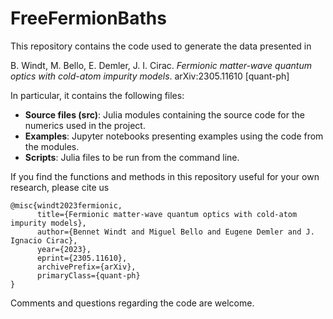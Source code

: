 # FreeFermionBaths

This repository contains the code used to generate the data presented in 

B. Windt, M. Bello, E. Demler, J. I. Cirac. *Fermionic matter-wave quantum optics with cold-atom impurity models*. arXiv:2305.11610 [quant-ph]

In particular, it contains the following files:

- **Source files (src)**: Julia modules containing the source code for the numerics used in the project.
- **Examples**: Jupyter notebooks presenting examples using the code from the modules.
- **Scripts**: Julia files to be run from the command line.

If you find the functions and methods in this repository useful for your own research, please cite us 

```
@misc{windt2023fermionic,
      title={Fermionic matter-wave quantum optics with cold-atom impurity models}, 
      author={Bennet Windt and Miguel Bello and Eugene Demler and J. Ignacio Cirac},
      year={2023},
      eprint={2305.11610},
      archivePrefix={arXiv},
      primaryClass={quant-ph}
}
```

Comments and questions regarding the code are welcome. 